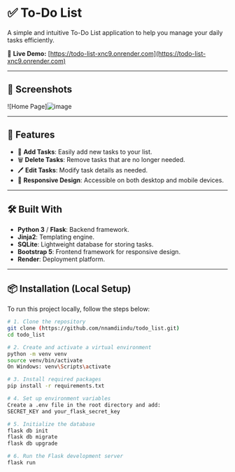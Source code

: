# ✅ To-Do List

A simple and intuitive To-Do List application to help you manage your daily tasks efficiently.

🔗 **Live Demo:** [https://todo-list-xnc9.onrender.com](https://todo-list-xnc9.onrender.com)

---

## 📸 Screenshots

<!-- Replace with actual screenshots -->
![Home Page]![image](https://github.com/user-attachments/assets/160f22fc-6dd9-42d9-abb6-43b5f7f5028f)

---

## 🚀 Features

- 📝 **Add Tasks**: Easily add new tasks to your list.
- 🗑️ **Delete Tasks**: Remove tasks that are no longer needed.
- 🖊️ **Edit Tasks**: Modify task details as needed.
- 📱 **Responsive Design**: Accessible on both desktop and mobile devices.

---

## 🛠️ Built With

- **Python 3** / **Flask**: Backend framework.
- **Jinja2**: Templating engine.
- **SQLite**: Lightweight database for storing tasks.
- **Bootstrap 5**: Frontend framework for responsive design.
- **Render**: Deployment platform.

---

## 📦 Installation (Local Setup)

To run this project locally, follow the steps below:

```bash
# 1. Clone the repository
git clone (https://github.com/nnamdiindu/todo_list.git)
cd todo_list

# 2. Create and activate a virtual environment
python -m venv venv
source venv/bin/activate
On Windows: venv\Scripts\activate

# 3. Install required packages
pip install -r requirements.txt

# 4. Set up environment variables
Create a .env file in the root directory and add:
SECRET_KEY and your_flask_secret_key

# 5. Initialize the database
flask db init
flask db migrate
flask db upgrade

# 6. Run the Flask development server
flask run
